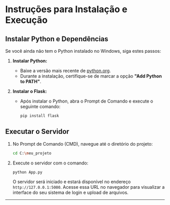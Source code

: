 

# Instruções para Instalação e Execução

## Instalar Python e Dependências

Se você ainda não tem o Python instalado no Windows, siga estes passos:

1. **Instalar Python:**
   - Baixe a versão mais recente de [python.org](https://www.python.org/downloads/).
   - Durante a instalação, certifique-se de marcar a opção **"Add Python to PATH"**.

2. **Instalar o Flask:**
   - Após instalar o Python, abra o Prompt de Comando e execute o seguinte comando:
     ```sh
     pip install flask
     ```

## Executar o Servidor

1. No Prompt de Comando (CMD), navegue até o diretório do projeto:
   ```sh
   cd C:\meu_projeto
   ```

2. Execute o servidor com o comando:
   ```sh
   python App.py
   ```

   O servidor será iniciado e estará disponível no endereço `http://127.0.0.1:5000`. Acesse essa URL no navegador para visualizar a interface do seu sistema de login e upload de arquivos.

---
